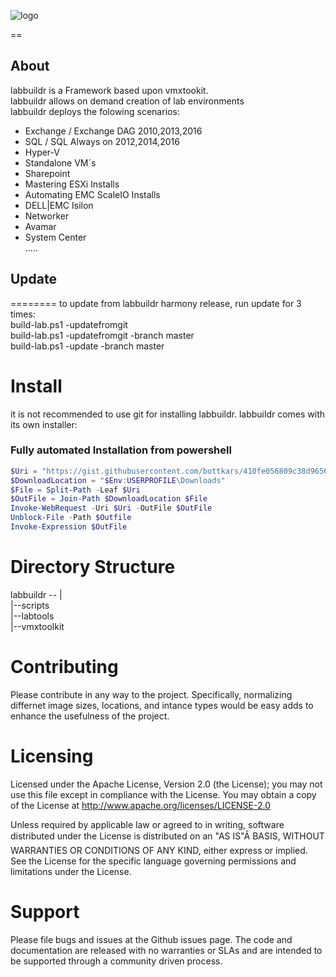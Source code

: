 
![logo](https://cloud.githubusercontent.com/assets/8255007/17669992/3d3a18ba-6310-11e6-829a-2d8fc7995712.jpg)  
 
==
## About
labbuildr is a Framework based upon vmxtookit.  
labbuildr allows on demand creation of lab environments  
labbuildr deploys the folowing scenarios:  
  - Exchange / Exchange DAG 2010,2013,2016  
  - SQL / SQL Always on 2012,2014,2016  
  - Hyper-V  
  - Standalone VM´s  
  - Sharepoint
  - Mastering ESXi Installs 
  - Automating EMC ScaleIO Installs
  - DELL|EMC Isilon
  - Networker
  - Avamar
  - System Center  
  .....
 


## Update    
========
to update from labbuildr harmony release, run update for 3 times:   
build-lab.ps1 -updatefromgit   
build-lab.ps1 -updatefromgit -branch master      
build-lab.ps1 -update -branch master   


Install    
=========

it is not recommended to use git for installing labbuildr.
labbuildr comes with its own installer:

### Fully automated Installation from powershell
````Powershell
$Uri = "https://gist.githubusercontent.com/bottkars/410fe056809c38d96562/raw/install-labbuildr.ps1"
$DownloadLocation = "$Env:USERPROFILE\Downloads"
$File = Split-Path -Leaf $Uri
$OutFile = Join-Path $DownloadLocation $File
Invoke-WebRequest -Uri $Uri -OutFile $OutFile
Unblock-File -Path $Outfile
Invoke-Expression $OutFile
````


Directory Structure   
=========

labbuildr --  |    
              |--scripts    
              |--labtools    
              |--vmxtoolkit    
                




Contributing   
==========
Please contribute in any way to the project. Specifically, normalizing differnet image sizes, locations, and intance types would be easy adds to enhance the usefulness of the project.

Licensing   
==========
Licensed under the Apache License, Version 2.0 (the License); you may not use this file except in compliance with the License. You may obtain a copy of the License at http://www.apache.org/licenses/LICENSE-2.0

Unless required by applicable law or agreed to in writing, software distributed under the License is distributed on an "AS IS"Â BASIS, WITHOUT WARRANTIES OR CONDITIONS OF ANY KIND, either express or implied. See the License for the specific language governing permissions and limitations under the License.

Support   
==========
Please file bugs and issues at the Github issues page. The code and documentation are released with no warranties or SLAs and are intended to be supported through a community driven process.


